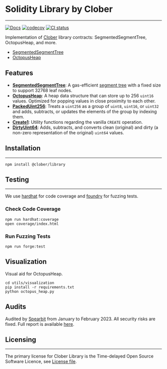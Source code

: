 # Solidity Library by Clober

----
[![Docs](https://img.shields.io/badge/docs-%F0%9F%93%84-blue)](https://docs.clober.io/contracts/overview)
[![codecov](https://codecov.io/gh/clober-dex/library/branch/main/graph/badge.svg?token=NP4EA3VJ0W)](https://codecov.io/gh/clober-dex/library)
[![CI status](https://github.com/clober-dex/library/actions/workflows/ci.yaml/badge.svg)](https://github.com/clober-dex/library/actions/workflows/ci.yaml)

Implementation of [Clober](https://clober.io/) library contracts: SegmentedSegmentTree, OctopusHeap, and more.
- [SegmentedSegmentTree](https://docs.clober.io/concepts/technical/tree)
- [OctopusHeap](https://docs.clober.io/concepts/technical/heap)

## Features
- **[SegmentedSegmentTree](https://docs.clober.io/contracts/library/CloberSegmentedSegmentTree)**: A gas-efficient [segment tree](https://en.wikipedia.org/wiki/Segment_tree) with a fixed size to support 32768 leaf nodes.
- **[OctopusHeap](https://docs.clober.io/contracts/library/CloberOctopusHeap)**: A heap data structure that can store up to 256 `uint16` values. Optimized for popping values in close proximity to each other.
- **[PackedUint256](https://docs.clober.io/contracts/library/CloberPackedUint256)**: Treats a `uint256` as a group of `uint8`, `uint16`, or `uint32` and adds, subtracts, or updates the elements of the group by indexing them.
- **[Create1](https://docs.clober.io/contracts/library/CloberCreate1)**: Utility functions regarding the vanilla `CREATE` operation.
- **[DirtyUint64](https://docs.clober.io/contracts/library/CloberDirtyUint64)**: Adds, subtracts, and converts clean (original) and dirty (a non-zero representation of the original) `uint64` values.
## Installation

---------

```shell
npm install @clober/library
```

## Testing

---------

We use [hardhat](https://hardhat.org/) for code coverage and [foundry](https://getfoundry.sh/) for fuzzing tests.

### Check Code Coverage
```shell
npm run hardhat:coverage
open coverage/index.html
```

### Run Fuzzing Tests
```shell
npm run forge:test
```

## Visualization
Visual aid for OctopusHeap.
```shell
cd utils/visualization
pip install -r requirements.txt 
python octopus_heap.py
```

## Audits
Audited by [Spearbit](https://github.com/spearbit) from January to February 2023. All security risks are fixed. Full report is available [here](audits/SpearbitDAO2023Feb.pdf).

## Licensing

---------

The primary license for Clober Library is the Time-delayed Open Source Software Licence, see [License file](LICENSE.pdf).
